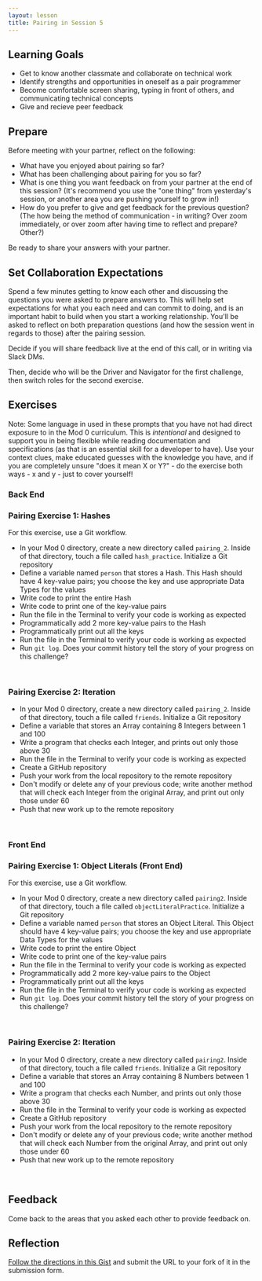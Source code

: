```yaml
---
layout: lesson
title: Pairing in Session 5
---
```


## Learning Goals

- Get to know another classmate and collaborate on technical work
- Identify strengths and opportunities in oneself as a pair programmer
- Become comfortable screen sharing, typing in front of others, and communicating technical concepts
- Give and recieve peer feedback

## Prepare

Before meeting with your partner, reflect on the following:
- What have you enjoyed about pairing so far?
- What has been challenging about pairing for you so far?
- What is one thing you want feedback on from your partner at the end of this session? (It's recommend you use the "one thing" from yesterday's session, or another area you are pushing yourself to grow in!)
- How do you prefer to give and get feedback for the previous question? (The how being the method of communication - in writing? Over zoom immediately, or over zoom after having time to reflect and prepare? Other?)

Be ready to share your answers with your partner.

## Set Collaboration Expectations

Spend a few minutes getting to know each other and discussing the questions you were asked to prepare answers to. This will help set expectations for what you each need and can commit to doing, and is an important habit to build when you start a working relationship. You'll be asked to reflect on both preparation questions (and how the session went in regards to those) after the pairing session.

Decide if you will share feedback live at the end of this call, or in writing via Slack DMs.

Then, decide who will be the Driver and Navigator for the first challenge, then switch roles for the second exercise.

## Exercises

Note: Some language in used in these prompts that you have not had direct exposure to in the Mod 0 curriculum. This is _intentional_ and designed to support you in being flexible while reading documentation and specifications (as that is an essential skill for a developer to have). Use your context clues, make educated guesses with the knowledge you have, and if you are completely unsure "does it mean X or Y?" - do the exercise both ways - x and y - just to cover yourself!

### Back End

<div class="s-card">
  <h3>Pairing Exercise 1: Hashes</h3>
  <p>For this exercise, use a Git workflow.</p>
  <ul>
    <li>In your Mod 0 directory, create a new directory called <code>pairing_2</code>. Inside of that directory, touch a file called <code>hash_practice</code>. Initialize a Git repository</li>
    <li>Define a variable named <code>person</code> that stores a Hash. This Hash should have 4 key-value pairs; you choose the key and use appropriate Data Types for the values</li>
    <li>Write code to print the entire Hash</li>
    <li>Write code to print one of the key-value pairs</li>
    <li>Run the file in the Terminal to verify your code is working as expected</li>
    <li>Programmatically add 2 more key-value pairs to the Hash</li>
    <li>Programmatically print out all the keys</li>
    <li>Run the file in the Terminal to verify your code is working as expected</li>
    <li>Run <code>git log</code>. Does your commit history tell the story of your progress on this challenge?</li>
  </ul>
</div>
<br>

<div class="s-card">
  <h3>Pairing Exercise 2: Iteration</h3>
  <ul>
    <li>In your Mod 0 directory, create a new directory called <code>pairing_2</code>. Inside of that directory, touch a file called <code>friends</code>. Initialize a Git repository</li>
    <li>Define a variable that stores an Array containing 8 Integers between 1 and 100</li>
    <li>Write a program that checks each Integer, and prints out only those above 30</li>
    <li>Run the file in the Terminal to verify your code is working as expected</li>
    <li>Create a GitHub repository</li>
    <li>Push your work from the local repository to the remote repository</li>
    <li>Don't modify or delete any of your previous code; write another method that will check each Integer from the original Array, and print out only those under 60</li>
    <li>Push that new work up to the remote repository</li>
  </ul>
</div>
<br>

### Front End 

<div class="s-card">
  <h3>Pairing Exercise 1: Object Literals (Front End)</h3>
  <p>For this exercise, use a Git workflow.</p>
  <ul>
    <li>In your Mod 0 directory, create a new directory called <code>pairing2</code>. Inside of that directory, touch a file called <code>objectLiteralPractice</code>. Initialize a Git repository</li>
    <li>Define a variable named <code>person</code> that stores an Object Literal. This Object should have 4 key-value pairs; you choose the key and use appropriate Data Types for the values</li>
    <li>Write code to print the entire Object</li>
    <li>Write code to print one of the key-value pairs</li>
    <li>Run the file in the Terminal to verify your code is working as expected</li>
    <li>Programmatically add 2 more key-value pairs to the Object</li>
    <li>Programmatically print out all the keys</li>
    <li>Run the file in the Terminal to verify your code is working as expected</li>
    <li>Run <code>git log</code>. Does your commit history tell the story of your progress on this challenge?</li>
  </ul>
</div>
<br>

<div class="s-card">
  <h3>Pairing Exercise 2: Iteration</h3>
  <ul>
    <li>In your Mod 0 directory, create a new directory called <code>pairing2</code>. Inside of that directory, touch a file called <code>friends</code>. Initialize a Git repository</li>
    <li>Define a variable that stores an Array containing 8 Numbers between 1 and 100</li>
    <li>Write a program that checks each Number, and prints out only those above 30</li>
    <li>Run the file in the Terminal to verify your code is working as expected</li>
    <li>Create a GitHub repository</li>
    <li>Push your work from the local repository to the remote repository</li>
    <li>Don't modify or delete any of your previous code; write another method that will check each Number from the original Array, and print out only those under 60</li>
    <li>Push that new work up to the remote repository</li>
  </ul>
</div>
<br>

## Feedback

Come back to the areas that you asked each other to provide feedback on. 

## Reflection

[Follow the directions in this Gist](https://gist.github.com/ameseee/7fd53fa3d108b1e34331840592a15343) and submit the URL to your fork of it in the submission form.

<br><br>